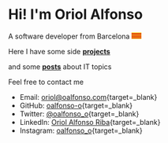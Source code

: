 # Hi! I'm Oriol Alfonso

A software developer from Barcelona <img src="assets/flag_catalonia.png" style="width: 20px;"/>

Here I have some side **[projects](projects/index.md)**

and some **[posts](posts/index.md)** about IT topics

Feel free to contact me

- Email: [oriol@oalfonso.com](mailto:oriol@oalfonso.com){target=_blank}
- GitHub: [oalfonso-o](https://github.com/oalfonso-o){target=_blank}
- Twitter: [@oalfonso_o](https://twitter.com/oalfonso_o){target=_blank}
- LinkedIn: [Oriol Alfonso Riba](https://www.linkedin.com/in/oalfonso/){target=_blank}
- Instagram: [oalfonso_o](https://www.instagram.com/oalfonso_o/){target=_blank}
